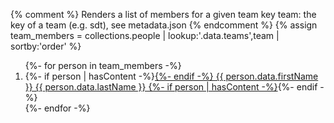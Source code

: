 {% comment %}
Renders a list of members for a given team key
team: the key of a team (e.g. sdt), see metadata.json
{% endcomment %}
{% assign team_members = collections.people | lookup:'.data.teams',team | sortby:'order' %}

<ol>
  {%- for person in team_members -%}
    <li class="person">
      {%- if person | hasContent -%}<a class="a-block" href="{{ person.url | url }}">{%- endif -%}
        {{ person.data.firstName }} {{ person.data.lastName }}
      {%- if person | hasContent -%}</a>{%- endif -%}
    </li>
  {%- endfor -%}
</ol>
